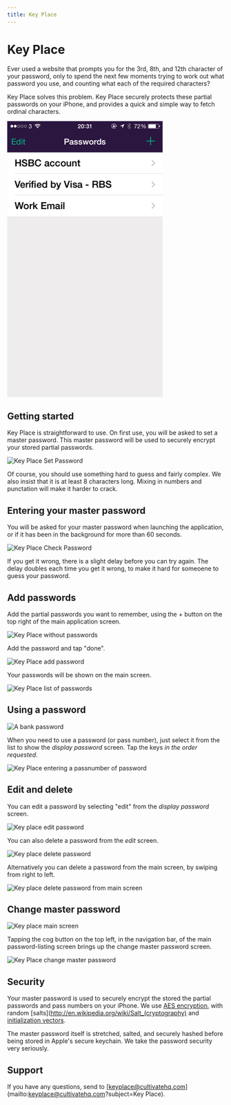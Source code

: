 ```yaml
---
title: Key Place
---
```


# Key Place


Ever used a website that prompts you for the 3rd, 8th, and 12th character of your password, only to spend the next few moments trying to work out what password you use, and counting what each of the required characters?

Key Place solves this problem. Key Place securely protects these partial passwords on your iPhone, and provides a quick and simple way to fetch ordinal characters.

![Key Place](/images/password-scratch-screen-1.png)

## Getting started

Key Place is straightforward to use. On first use, you will be asked to set a master password. This master password will be used to securely encrypt your stored partial passwords.

![Key Place Set Password](/images/kp_set_master_password.png)

Of course, you should use something hard to guess and fairly complex. We also insist that it is at least 8 characters long. Mixing in numbers and punctation will make it harder to crack.

## Entering your master password

You will be asked for your master password when launching the application, or if it has been in the background for more than 60 seconds.

![Key Place Check Password](/images/kp_check_password.png)

If you get it wrong, there is a slight delay before you can try again. The delay doubles each time you get it wrong, to make it hard for someoene to guess your password.

## Add passwords

Add the partial passwords you want to remember, using the + button on the top right of the main application screen.


![Key Place without passwords](/images/kp_empty.png)

Add the password and tap "done".

![Key Place add password](/images/kp_add_password.png)

Your passwords will be shown on the main screen.


![Key Place list of passwords](/images/kp_password_list.png)

## Using a password

![A bank password](/images/a_bank_password.png)


When you need to use a password (or pass number), just select it from the list to show the _display password_ screen. Tap the keys _in the order requested_.

![Key Place entering a passnumber of password](/images/kp_passnumber.png)

## Edit and delete

You can edit a password by selecting "edit" from the _display password_ screen.

![Key place edit password](/images/kp_edit_password.png)

You can also delete a password from the _edit_ screen.

![Key place delete password](/images/kp_delete_password.png)

Alternatively you can delete a password from the main screen, by swiping from right to left.

![Key place delete password from main screen](/images/kp_delete_password_list.png)

## Change master password

![Key place main screen](/images/kp_password_list.png)

Tapping the cog button on the top left, in the navigation bar, of the main password-listing screen brings up the change master password screen.

![Key Place change master password](/images/kp_change_master_password.png)

## Security

Your master password is used to securely encrypt the stored the partial passwords and pass numbers on your iPhone. We use [AES encryption](http://en.wikipedia.org/wiki/Advanced_Encryption_Standard), with random [salts](http://en.wikipedia.org/wiki/Salt_(cryptography) and [initialization vectors](http://en.wikipedia.org/wiki/Initialization_vector).

The master password itself is stretched, salted, and securely hashed before being stored in Apple's secure keychain. We take the password security very seriously.

## Support

If you have any questions, send to [keyplace@cultivatehq.com](mailto:keyplace@cultivatehq.com?subject=Key Place).





